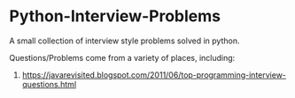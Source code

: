 # Python-Interview-Problems
A small collection of interview style problems solved in python. 

Questions/Problems come from a variety of places, including:

1) https://javarevisited.blogspot.com/2011/06/top-programming-interview-questions.html
